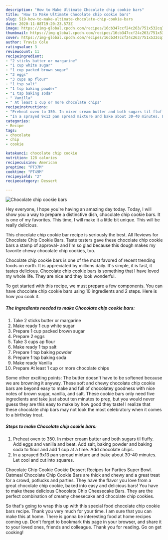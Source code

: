 ```yaml
---
description: "How to Make Ultimate Chocolate chip cookie bars"
title: "How to Make Ultimate Chocolate chip cookie bars"
slug: 519-how-to-make-ultimate-chocolate-chip-cookie-bars
date: 2020-11-08T19:20:23.573Z
image: https://img-global.cpcdn.com/recipes/16cb347ccf24c263/751x532cq70/chocolate-chip-cookie-bars-recipe-main-photo.jpg
thumbnail: https://img-global.cpcdn.com/recipes/16cb347ccf24c263/751x532cq70/chocolate-chip-cookie-bars-recipe-main-photo.jpg
cover: https://img-global.cpcdn.com/recipes/16cb347ccf24c263/751x532cq70/chocolate-chip-cookie-bars-recipe-main-photo.jpg
author: Travis Cole
ratingvalue: 3
reviewcount: 11
recipeingredient:
- "2 sticks butter or margarine"
- "1 cup white sugar"
- "1 cup packed brown sugar"
- "2 eggs"
- "3 cups ap flour"
- "1 tsp salt"
- "1 tsp baking powder"
- "1 tsp baking soda"
- " Vanilla"
- " At least 1 cup or more chocolate chips"
recipeinstructions:
- "Preheat oven to 350. In mixer cream butter and both sugars til fluffy. Add eggs and vanilla and beat. Add salt, baking powder and baking soda to flour and add 1 cup at a time. Add chocolate chips."
- "In a sprayed 9x13 pan spread mixture and bake about 30-40 minutes. Let cool and cut into squares."
categories:
- Recipe
tags:
- chocolate
- chip
- cookie

katakunci: chocolate chip cookie 
nutrition: 128 calories
recipecuisine: American
preptime: "PT37M"
cooktime: "PT49M"
recipeyield: "2"
recipecategory: Dessert

---
```



![Chocolate chip cookie bars](https://img-global.cpcdn.com/recipes/16cb347ccf24c263/751x532cq70/chocolate-chip-cookie-bars-recipe-main-photo.jpg)

Hey everyone, I hope you're having an amazing day today. Today, I will show you a way to prepare a distinctive dish, chocolate chip cookie bars. It is one of my favorites. This time, I will make it a little bit unique. This will be really delicious.

This chocolate chip cookie bar recipe is seriously the best. All Reviews for Chocolate Chip Cookie Bars. Taste testers gave these chocolate chip cookie bars a stamp of approval- and I&#39;m so glad because this dough makes my favorite chewy chocolate chip cookies, too.

Chocolate chip cookie bars is one of the most favored of recent trending foods on earth. It is appreciated by millions daily. It's simple, it is fast, it tastes delicious. Chocolate chip cookie bars is something that I have loved my whole life. They are nice and they look wonderful.


To get started with this recipe, we must prepare a few components. You can have chocolate chip cookie bars using 10 ingredients and 2 steps. Here is how you cook it.

<!--inarticleads1-->

##### The ingredients needed to make Chocolate chip cookie bars:

1. Take 2 sticks butter or margarine
1. Make ready 1 cup white sugar
1. Prepare 1 cup packed brown sugar
1. Prepare 2 eggs
1. Take 3 cups ap flour
1. Make ready 1 tsp salt
1. Prepare 1 tsp baking powder
1. Prepare 1 tsp baking soda
1. Make ready  Vanilla
1. Prepare  At least 1 cup or more chocolate chips


Some other exciting points: The butter doesn&#39;t have to be softened because we are browning it anyway. These soft and chewy chocolate chip cookie bars are beyond easy to make and full of chocolatey goodness with nice notes of brown sugar, vanilla, and salt. These cookie bars only need five ingredients and take just about ten minutes to prep, but you would never guess they are this easy to make by how good they taste! I realize that these chocolate chip bars may not look the most celebratory when it comes to a birthday treat. 

<!--inarticleads2-->

##### Steps to make Chocolate chip cookie bars:

1. Preheat oven to 350. In mixer cream butter and both sugars til fluffy. Add eggs and vanilla and beat. Add salt, baking powder and baking soda to flour and add 1 cup at a time. Add chocolate chips.
1. In a sprayed 9x13 pan spread mixture and bake about 30-40 minutes. Let cool and cut into squares.


Chocolate Chip Cookie Cookie Dessert Recipes for Parties Super Bowl. Oatmeal Chocolate Chip Cookie Bars are thick and chewy and a great treat for a crowd, potlucks and parties. They have the flavor you love from a great chocolate chip cookie, baked into easy and delicious bars! You have to make these delicious Chocolate Chip Cheesecake Bars. They are the perfect combination of creamy cheesecake and chocolate chip cookies. 

So that's going to wrap this up with this special food chocolate chip cookie bars recipe. Thank you very much for your time. I am sure that you can make this at home. There is gonna be interesting food at home recipes coming up. Don't forget to bookmark this page in your browser, and share it to your loved ones, friends and colleague. Thank you for reading. Go on get cooking!
